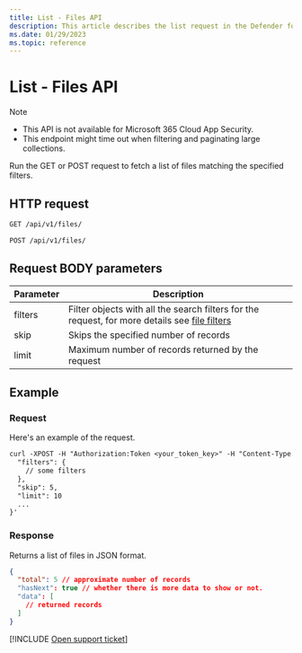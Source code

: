 ```yaml
---
title: List - Files API
description: This article describes the list request in the Defender for Cloud Apps Files API.
ms.date: 01/29/2023
ms.topic: reference
---
```

# List - Files API



> [!NOTE]
>
> - This API is not available for Microsoft 365 Cloud App Security.
> - This endpoint might time out when filtering and paginating large collections.

Run the GET or POST request to fetch a list of files matching the specified filters.

## HTTP request

```rest
GET /api/v1/files/
```

```rest
POST /api/v1/files/
```

## Request BODY parameters

| Parameter | Description |
| --- | --- |
| filters | Filter objects with all the search filters for the request, for more details see [file filters](api-files.md#filters)  |
| skip | Skips the specified number of records |
| limit | Maximum number of records returned by the request |

## Example

### Request

Here's an example of the request.

```rest
curl -XPOST -H "Authorization:Token <your_token_key>" -H "Content-Type: application/json" "https://<tenant_id>.<tenant_region>.portal.cloudappsecurity.com/api/v1/files/" -d '{
  "filters": {
    // some filters
  },
  "skip": 5,
  "limit": 10
  ...
}'
```

### Response

Returns a list of files in JSON format.

```json
{
  "total": 5 // approximate number of records
  "hasNext": true // whether there is more data to show or not.
  "data": [
    // returned records
  ]
}
```

[!INCLUDE [Open support ticket](includes/support.md)]
